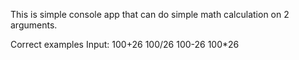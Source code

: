 This is simple console app that can do simple math calculation on 2 arguments.

Correct examples
Input: 
    100+26
    100/26
    100-26
    100*26